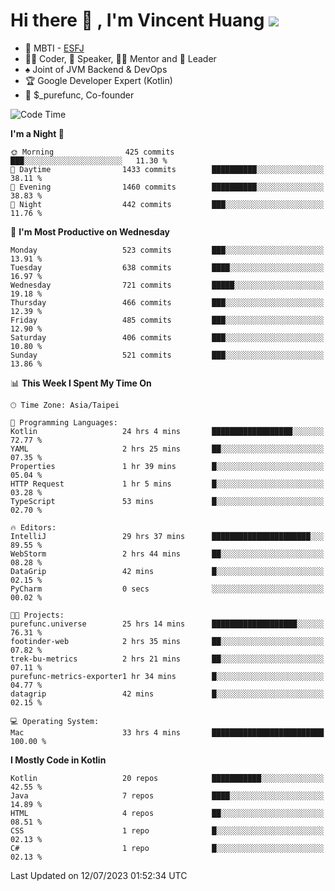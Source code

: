 # Hi there 👋 , I'm Vincent Huang ![](https://komarev.com/ghpvc/?username=Jian-Min-Huang)
- 👀 MBTI - [ESFJ](https://www.16personalities.com/esfj-personality)
- 👨‍💻 Coder, 🎤 Speaker, 👨‍🏫 Mentor and 🚀 Leader
- ♠️ Joint of JVM Backend & DevOps
- 🏆 Google Developer Expert (Kotlin)
- 💼 $_purefunc, Co-founder

<!--START_SECTION:waka-->
![Code Time](http://img.shields.io/badge/Code%20Time-2%2C274%20hrs%2033%20mins-blue)

**I'm a Night 🦉** 

```text
🌞 Morning                425 commits         ███░░░░░░░░░░░░░░░░░░░░░░   11.30 % 
🌆 Daytime                1433 commits        ██████████░░░░░░░░░░░░░░░   38.11 % 
🌃 Evening                1460 commits        ██████████░░░░░░░░░░░░░░░   38.83 % 
🌙 Night                  442 commits         ███░░░░░░░░░░░░░░░░░░░░░░   11.76 % 
```
📅 **I'm Most Productive on Wednesday** 

```text
Monday                   523 commits         ███░░░░░░░░░░░░░░░░░░░░░░   13.91 % 
Tuesday                  638 commits         ████░░░░░░░░░░░░░░░░░░░░░   16.97 % 
Wednesday                721 commits         █████░░░░░░░░░░░░░░░░░░░░   19.18 % 
Thursday                 466 commits         ███░░░░░░░░░░░░░░░░░░░░░░   12.39 % 
Friday                   485 commits         ███░░░░░░░░░░░░░░░░░░░░░░   12.90 % 
Saturday                 406 commits         ███░░░░░░░░░░░░░░░░░░░░░░   10.80 % 
Sunday                   521 commits         ███░░░░░░░░░░░░░░░░░░░░░░   13.86 % 
```


📊 **This Week I Spent My Time On** 

```text
🕑︎ Time Zone: Asia/Taipei

💬 Programming Languages: 
Kotlin                   24 hrs 4 mins       ██████████████████░░░░░░░   72.77 % 
YAML                     2 hrs 25 mins       ██░░░░░░░░░░░░░░░░░░░░░░░   07.35 % 
Properties               1 hr 39 mins        █░░░░░░░░░░░░░░░░░░░░░░░░   05.04 % 
HTTP Request             1 hr 5 mins         █░░░░░░░░░░░░░░░░░░░░░░░░   03.28 % 
TypeScript               53 mins             █░░░░░░░░░░░░░░░░░░░░░░░░   02.70 % 

🔥 Editors: 
IntelliJ                 29 hrs 37 mins      ██████████████████████░░░   89.55 % 
WebStorm                 2 hrs 44 mins       ██░░░░░░░░░░░░░░░░░░░░░░░   08.28 % 
DataGrip                 42 mins             █░░░░░░░░░░░░░░░░░░░░░░░░   02.15 % 
PyCharm                  0 secs              ░░░░░░░░░░░░░░░░░░░░░░░░░   00.02 % 

🐱‍💻 Projects: 
purefunc.universe        25 hrs 14 mins      ███████████████████░░░░░░   76.31 % 
footinder-web            2 hrs 35 mins       ██░░░░░░░░░░░░░░░░░░░░░░░   07.82 % 
trek-bu-metrics          2 hrs 21 mins       ██░░░░░░░░░░░░░░░░░░░░░░░   07.11 % 
purefunc-metrics-exporter1 hr 34 mins        █░░░░░░░░░░░░░░░░░░░░░░░░   04.77 % 
datagrip                 42 mins             █░░░░░░░░░░░░░░░░░░░░░░░░   02.15 % 

💻 Operating System: 
Mac                      33 hrs 4 mins       █████████████████████████   100.00 % 
```

**I Mostly Code in Kotlin** 

```text
Kotlin                   20 repos            ███████████░░░░░░░░░░░░░░   42.55 % 
Java                     7 repos             ████░░░░░░░░░░░░░░░░░░░░░   14.89 % 
HTML                     4 repos             ██░░░░░░░░░░░░░░░░░░░░░░░   08.51 % 
CSS                      1 repo              █░░░░░░░░░░░░░░░░░░░░░░░░   02.13 % 
C#                       1 repo              █░░░░░░░░░░░░░░░░░░░░░░░░   02.13 % 
```




 Last Updated on 12/07/2023 01:52:34 UTC
<!--END_SECTION:waka-->
